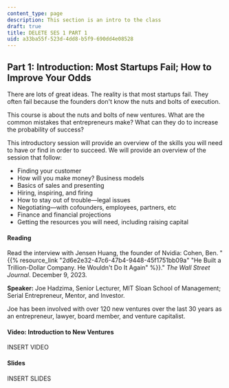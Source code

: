 ```yaml
---
content_type: page
description: This section is an intro to the class
draft: true
title: DELETE SES 1 PART 1
uid: a33ba55f-523d-4dd8-b5f9-690dd4e08528
---
```

## Part 1: Introduction: Most Startups Fail; How to Improve Your Odds

There are lots of great ideas. The reality is that most startups fail. They often fail because the founders don't know the nuts and bolts of execution. 

This course is about the nuts and bolts of new ventures. What are the common mistakes that entrepreneurs make? What can they do to increase the probability of success?

This introductory session will provide an overview of the skills you will need to have or find in order to succeed. We will provide an overview of the session that follow:

- Finding your customer
- How will you make money? Business models
- Basics of sales and presenting
- Hiring, inspiring, and firing
- How to stay out of trouble—legal issues
- Negotiating—with cofounders, employees, partners, etc 
- Finance and financial projections
- Getting the resources you will need, including raising capital 

#### Reading

Read the interview with Jensen Huang, the founder of Nvidia: Cohen, Ben. "{{% resource_link "2d6e2e32-47c6-47b4-9448-45f1751bb09a" "He Built a Trillion-Dollar Company. He Wouldn't Do It Again" %}}." *The Wall Street Journal*. December 9, 2023.

**Speaker:** Joe Hadzima, Senior Lecturer, MIT Sloan School of Management; Serial Entrepreneur, Mentor, and Investor. 

Joe has been involved with over 120 new ventures over the last 30 years as an entrepreneur, lawyer, board member, and venture capitalist.

#### Video: Introduction to New Ventures

INSERT VIDEO 

#### Slides

INSERT SLIDES
